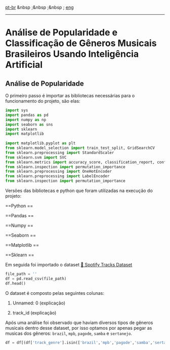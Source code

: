 [pt-br](https://github.com/FlamingoLindo/spotify-svm) &nbsp ;&nbsp ;&nbsp ; [eng](https://github.com/FlamingoLindo/spotify-svm)

---

# Análise de Popularidade e Classificação de Gêneros Musicais Brasileiros Usando Inteligência Artificial

## Análise de Popularidade

O primeiro passo é importar as bibliotecas necessárias para o funcionamento do projeto, são elas:

```python
import sys
import pandas as pd
import numpy as np
import seaborn as sns
import sklearn
import matplotlib
 
import matplotlib.pyplot as plt
from sklearn.model_selection import train_test_split, GridSearchCV
from sklearn.preprocessing import StandardScaler
from sklearn.svm import SVC
from sklearn.metrics import accuracy_score, classification_report, confusion_matrix, ConfusionMatrixDisplay
from sklearn.inspection import permutation_importance
from sklearn.preprocessing import OneHotEncoder
from sklearn.preprocessing import LabelEncoder
from sklearn.inspection import permutation_importance
```

Versões das bibliotecas e python que foram utilizadas na execução do projeto:

==Python ==

==Pandas ==

==Numpy ==

==Seaborn ==

==Matplotlib ==

==Sklearn ==

Em seguida foi importado o dataset [🎹 Spotify Tracks Dataset]()

```python
file_path = ''
df = pd.read_csv(file_path)
df.head()
```

O dataset é composto pelas seguintes colunas:

1. Unnamed: 0 (explicação)

2. track_id (explicação)

Após uma análise foi observado que haviam diversos tipos de gêneros musicais dentro desse dataset, por isso optamos por apenas pegar as musicas dos gêneros: `brazil`, `mpb`, `pagode`, `samba` e `sertanejo`.

```python
df = df[(df['track_genre'].isin(['brazil','mpb','pagode','samba','sertanejo']))]
```
